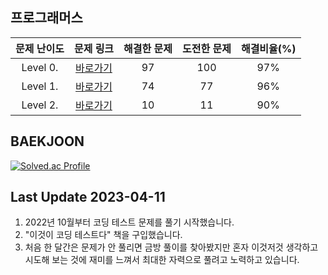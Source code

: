## 프로그래머스

| 문제 난이도 | 문제 링크 | 해결한 문제 | 도전한 문제 | 해결비율(%) |
| :--: |:--: |:--: |:--: |:--: |
|Level 0.|[바로가기](https://github.com/kangsh9107/CodingTest-Study/blob/main/CodingTest-Java/Level0.md)|97|100|97%|
|Level 1.|[바로가기](https://github.com/kangsh9107/CodingTest-Study/blob/main/CodingTest-Java/Level1.md)|74|77|96%|
|Level 2.|[바로가기](https://github.com/kangsh9107/CodingTest-Study/blob/main/CodingTest-Java/Level2.md)|10|11|90%|

## BAEKJOON

[![Solved.ac Profile](http://mazassumnida.wtf/api/generate_badge?boj=lushhush)](https://solved.ac/lushhush)

## Last Update 2023-04-11

1. 2022년 10월부터 코딩 테스트 문제를 풀기 시작했습니다.
2. "이것이 코딩 테스트다" 책을 구입했습니다.
3. 처음 한 달간은 문제가 안 풀리면 금방 풀이를 찾아봤지만
   혼자 이것저것 생각하고 시도해 보는 것에 재미를 느껴서 최대한 자력으로 풀려고 노력하고 있습니다.